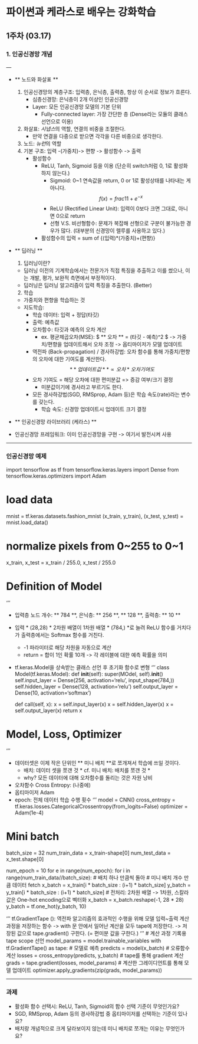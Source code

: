 # 파이썬과 케라스로 배우는 강화학습

## 1주차 (03.17)

### 1. 인공신경망 개념

—

- ** 노드와 화살표 **
	1. 인공신경망의 계층구조: 입력층, 은닉층, 출력층, 항상 이 순서로 정보가 흐른다.
		- 심층신경망: 은닉층이 2개 이상인 인공신경망
		- Layer: 모든 인공신경망 모델의 기본 단위
			- Fully-connected layer: 가장 간단한 층 (Dense라는 모듈의 클래스 선언으로 이용)
	2. 화살표: *시냅스*의 역할, 연결의 비중을 조절한다.
		- 만약 연결을 다중으로 받으면 각각을 다른 비중으로 생각한다.
	3. 노드: *뉴런*의 역할
	4. 기본 구조: 입력 -(가중치)-> 편향 -> 활성함수 -> 출력
		- 활성함수
			- ReLU, Tanh, Sigmoid 등을 이용 (단순히 switch처럼 0, 1로 활성화하지 않는다.)
				- Sigmoid: 0~1 연속값을 return, 0 or 1로 활성상태를 나타내는 게 아니다.
				$$
				f(x) = frac{1}{1+e^{-x}}
				$$
				- ReLU (Rectified Linear Unit): 입력이 0보다 크면 그대로, 아니면 0으로 return
				- 선형 V.S. 비선형함수: 문제가 복잡해 선형으로 구분이 불가능한 경우가 많다.
				(대부분의 신경망이 렐루를 사용하고 있다.)
			- 활성함수의 입력 = sum of {(입력)*(가중치)+(편향)}

- ** 딥러닝 **
	1. 딥러닝이란?
	- 딥러닝 이전의 기계학습에서는 전문가가 직접 특징을 추출하고 이를 썼으나, 이는 개발, 평가, 보완적 측면에서 부정적이다.
	- 딥러닝은 딥러닝 알고리즘이 입력 특징을 추출한다. (Better)
	2. 학습
	- 가중치와 편향을 학습하는 것
	- 지도학습:
		- 학습 데이터: 입력 + 정답(타깃)
		- 출력: 예측값
		- 오차함수: 타깃과 예측의 오차 계산
			- ex. 평균제곱오차(MSE): $ ** 오차 ** = (타깃 - 예측)^2 $ -> 가중치/편향을 업데이트해서 오차 조정 -> 옵티마이저가 모델 업데이트
		- 역전파 (Back-propagation) / 경사하강법: 오차 함수를 통해 가중치/편향의 오차에 대한 기여도를 계산한다.
		$$
		** 업데이트 값 ** \propto {오차} * {오차 기여도}
		$$
		- 오차 기여도 = 해당 오차에 대한 편미분값 => 증감 여부/크기 결정
			- 미분값이기에 경사라고 부르기도 한다.
		- 모든 경사하강법(SGD, RMSprop, Adam 등)은 학습 속도(rate)라는 변수를 갖는다.
			- 학습 속도: 신경망 업데이트시 업데이트 크기 결정

- ** 인공신경망 라이브러리 (케라스) **
 - 인공신경망 프레임워크: 이미 인공신경망을 구현 -> 여기서 발전시켜 사용

___

### 인공신경망 예제

import tensorflow as tf
from tensorflow.keras.layers import Dense
from tensorflow.keras.optimizers import Adam

# load data
mnist = tf.keras.datasets.fashion_mnist
(x_train, y_train), (x_test, y_test) = mnist.load_data()

# normalize pixels from 0~255 to 0~1
x_train, x_test = x_train / 255.0, x_test / 255.0

# Definition of Model
‘’’
- 입력층 노드 개수: ** 784 **, 은닉층: ** 256 **, ** 128 **, 출력층: ** 10 **
- 입력 * (28,28) * 2차원 배열이 1차원 배열 * (784,) *로 늘려 ReLU 함수를 거치다가 출력층에서는 Softmax 함수를 거친다.
	- -1 파라미터로 해당 차원을 자동으로 계산
	- return = 합이 1인 확률 10개 -> 각 레이블에 대한 예측 확률을 의미
- tf.keras.Model을 상속받는 클래스 선언 후 초기화 함수로 변형
‘’’
class Model(tf.keras.Model):
	def __init__(self):
		super(MOdel, self).__init__()
		self.input_layer = Dense(256, activation=‘relu’, input_shape(784,))
		self.hidden_layer = Dense(128, activation=‘relu’)
		self.output_layer = Dense(10, activation=‘softmax’)

	def call(self, x):
		x = self.input_layer(x)
		x = self.hidden_layer(x)
		x = self.output_layer(x)
		return x

# Model, Loss, Optimizer
‘’’
- 데이터셋은 이제 작은 단위인 ** 미니 배치 **로 쪼개져서 학습에 쓰일 것이다.
	- 배치: 데이터 셋을 쪼갠 것 * cf. 미니 배치: 배치를 쪼갠 것 *
	- why? 모든 데이터에 대해 오차함수를 돌리는 것은 자원 낭비
- 오차함수 Cross Entropy: (나중에)
- 옵티마이저 Adam
- epoch: 전체 데이터 학습 수행 횟수
‘’’
model = CNN()
cross_entropy = tf.keras.losses.CategoricalCrossentropy(from_logits=False)
optimizer = Adam(1e-4)

# Mini batch
batch_size = 32
num_train_data = x_train-shape[0]
num_test_data = x_test.shape[0]

num_epoch = 10
for e in range(num_epoch):
	for i in range(num_train_data//batch_size): # 배치 하나 만큼씩 돌아
		# 미니 배치 개수 만큼 데이터 fetch
		x_batch = x_train[i * batch_size : (i+1) * batch_size]
		y_batch = y_train[i * batch_size : (i+1) * batch_size]
		# 전처리: 2차원 배열 -> 1차원, 스칼라 값은 One-hot encoding으로 벡터화
		x_batch = x_batch.reshape(-1, 28 * 28)
		y_batch = tf.one_hot(y_batch, 10)

‘’’
tf.GradientTape (): 역전파 알고리즘의 효과적인 수행을 위해 모델 입력~출력 계산 과정을 저장하는 함수
	-> with 문 안에서 일어난 계산을 모두 tape에 저장한다.
	-> 저장된 값으로 tape.gradient() 구한다. (= 편미분 값을 구한다.)
‘’’
		# 계산 과정 기록용 tape scope 선언
		model_params = model.trainable_variables
		with tf.GradientTape() as tape:
			# 모델로 예측
			predicts = model(x_batch)
			# 오류함수 계산
			losses = cross_entropy(predicts, y_batch)
		# tape를 통해 gradient 계산
		grads = tape.gradient(losses, model_params)
		# 계산한 그레이디언트를 통해 모델 업데이트
		optimizer.apply_gradients(zip(grads, model_params))

___

### 과제

- 활성화 함수 선택시: ReLU, Tanh, Sigmoid의 함수 선택 기준이 무엇인가요?
- SGD, RMSprop, Adam 등의 경사하강법 중 옵티마이저를 선택하는 기준이 있나요?
- 배치랑 개념적으로 크게 달라보이지 않는데 미니 배치로 쪼개는 이유는 무엇인가요?
